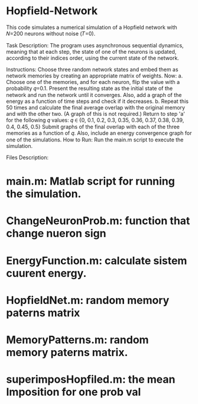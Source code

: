 # Hopfield-Network
This code simulates a numerical simulation of a Hopfield network with 𝑁=200 neurons without noise (𝑇=0).

Task Description:
The program uses asynchronous sequential dynamics, meaning that at each step, the state of one of the neurons is updated, according to their indices order, using the current state of the network.

Instructions:
Choose three random network states and embed them as network memories by creating an appropriate matrix of weights. Now:
a. Choose one of the memories, and for each neuron, flip the value with a probability 𝑞=0.1. Present the resulting state as the initial state of the network and run the network until it converges. Also, add a graph of the energy as a function of time steps and check if it decreases.
b. Repeat this 50 times and calculate the final average overlap with the original memory and with the other two. (A graph of this is not required.)
Return to step 'a' for the following 𝑞 values:
𝑞 ∈ {0, 0.1, 0.2, 0.3, 0.35, 0.36, 0.37, 0.38, 0.39, 0.4, 0.45, 0.5}
Submit graphs of the final overlap with each of the three memories as a function of 𝑞.
Also, include an energy convergence graph for one of the simulations.
How to Run:
Run the main.m script to execute the simulation.

Files Description:
# main.m: Matlab script for running the simulation.
# ChangeNeuronProb.m: function that change nueron sign
# EnergyFunction.m: calculate sistem cuurent energy.
# HopfieldNet.m: random memory paterns matrix
# MemoryPatterns.m: random memory paterns matrix.
# superimposHopfiled.m: the mean Imposition for one prob val

